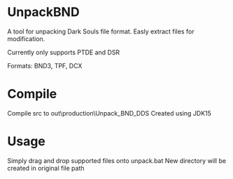 # UnpackBND
A tool for unpacking Dark Souls file format. Easly extract files for modification.

Currently only supports PTDE and DSR

Formats: BND3, TPF, DCX
# Compile
Compile src to out\production\Unpack_BND_DDS
Created using JDK15
# Usage
Simply drag and drop supported files onto unpack.bat
New directory will be created in original file path
